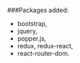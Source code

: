 ###Packages added: 
- bootstrap, 
- jquery, 
- popper.js, 
- redux, redux-react, 
- react-router-dom. 

